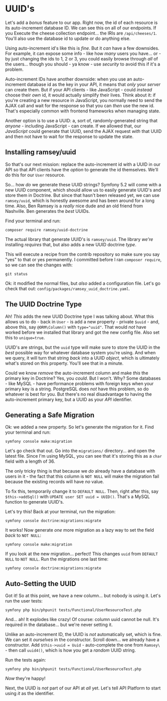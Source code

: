 # UUID's

Let's add a *bonus* feature to our app. Right now, the id of each resource is its
auto-increment database ID. We can see this on all of our endpoints. If you Execute
the cheese collection endpoint... the IRIs are `/api/cheeses/1`. You'll also use
the database id to update or do anything else.

Using auto-increment id's like this is *fine*. But it *can* have a few downsides.
For example, it can expose some info - like how *many* users you have...
or - by just changing the ids to 1, 2 or 3, you could easily browse through *all*
of the users... though you should - ya know - use *security* to avoid this if
it's a problem.

Auto-increment IDs have another downside: when you use an auto-increment
database id as the key in your API, it means that *only* your *server* can create
them. But if your API clients - like JavaScript - could *instead* choose
their *own* id, it would actually simplify their lives. Think about it:
if you're creating a new resource in JavaScript, you normally need to send the
AJAX call and wait for the response so that you can *then* use the new id.
That's especially common with frontend frameworks when managing state.

Another option is to use a UUID: a, sort of, randomly-generated string that *anyone* -
including JavaScript - can create. If we allowed that, our *JavaScript* could
generate that UUID, send the AJAX request *with* that UUID and then not have to
wait for the response to update the state.

## Installing ramsey/uuid

So that's our next mission: replace the auto-increment id with a UUID in our API
so that API clients have the *option* to generate the id themselves. We'll do
this for our `User` resource.

So... how *do* we generate these UUID strings? Symfony 5.2 will come with a
new UUID component, which should allow us to easily generate UUID's and store them
in Doctrine. But since that hasn't been released yet, we can use `ramsey/uuid`,
which is honestly awesome and has been around for a long time. Also, Ben Ramsey
is a *really* nice dude and an old friend from Nashville. Ben generates the *best*
UUIDs.

Find your terminal and run:

```terminal
composer require ramsey/uuid-doctrine
```

The actual library that generate UUID's is `ramsey/uuid`. The library *we're*
installing *requires* that, but also adds a new UUID doctrine *type*.

This will execute a recipe from the contrib repository so make sure you say "yes"
to that or yes permanently. I committed before I ran `composer require`, so we
can see the changes with:

```terminal
git status
```

Ok: it modified the normal files, but *also* added a configuration file. Let's
go check that out: `config/packages/ramsey_uuid_doctrine.yaml`.

## The UUID Doctrine Type

Ah! *This* adds the new UUID Doctrine type I was talking about. What this
allows us to do - back in `User` - is add a new property - private `$uuid` -
and, above this, say `@ORM\Column()` with `type="uuid"`. That would *not* have
worked before we installed that library and got the new config file. Also set
this to `unique=true`.

UUID's are strings, but the `uuid` type will make sure to store the UUID in the
*best* possible way for whatever database system you're using. And when we query,
it will turn that string *back* into a UUID *object*, which is ultimately what's
stored on this property. You'll see that in a minute.

Could we know *remove* the auto-increment column and make *this* the primary
key in Doctrine? Yes, you *could*. But I won't. Why? Some databases - like MySQL -
have performance problems with foreign keys when your primary key is a string.
PostgreSQL does *not* have this problem, so do whatever is best for you. But there's
no real disadvantage to having the auto-increment primary key, but a UUID as
your *API* identifier.

## Generating a Safe Migration

Ok: we added a new property. So let's generate the migration for it. Find your
terminal and run:

```terminal
symfony console make:migration
```

Let's go check that out. Go into the `migrations/` directory... and open the
latest file. Since I'm using MySQL, you can see that it's storing this as a
`char` field with a length of 36.

The only tricky thing is that because we *do* already have a database with
users in it - the fact that this column is `NOT NULL` will make the migration
fail because the existing records will have *no* value.

To fix this, temporarily change it to `DEFAULT NULL`. Then, right after this,
say `$this->addSql()` with `UPDATE user SET uuid = UUID()`. That's a MySQL
function to generate UUID's.

Let's try this! Back at your terminal, run the migration:

```terminal
symfony console doctrine:migrations:migrate
```

It works! Now generate *one* more migration as a lazy way to set the field *back*
to `NOT NULL`:

```terminal-silent
symfony console make:migration
```

If you look at the new migration... perfect! This changes `uuid` from
`DEFAULT NULL` to `NOT NULL`. Run the migrations one last time:

```terminal-silent
symfony console doctrine:migrations:migrate
```

## Auto-Setting the UUID

Got it! So at this point, we have a new column... but nobody is using it. Let's
run the user tests:

```terminal
symfony php bin/phpunit tests/Functional/UserResourceTest.php
```

And... ah! It explodes like crazy! Of course: column uuid cannot be null. It's
required in the database... but we're never setting it.

Unlike an auto-increment ID, the UUID is *not* automatically set, which is fine.
We can set it *ourselves* in the constructor. Scroll down... we already have
a constructor. Add `$this->uuid = Uuid` - auto-complete the one from
`Ramsey\` - then call `uuid4()`, which is how you get a *random* UUID string.

Run the tests again:

```terminal-silent
symfony php bin/phpunit tests/Functional/UserResourceTest.php
```

*Now* they're happy!

Next, the UUID is *not* part of our API at *all* yet. Let's tell API Platform
to start using *it* as the identifier.
